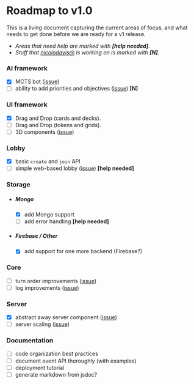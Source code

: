 # Roadmap to v1.0

This is a living document capturing the current areas of focus, and what needs to
get done before we are ready for a v1 release.

* _Areas that need help are marked with **[help needed]**._
* _Stuff that [nicolodavis@](https://github.com/nicolodavis) is working on is marked with **[N]**._

### AI framework

* [x] MCTS bot ([issue](https://github.com/nicolodavis/boardgame.io/issues/7#issuecomment-389453032))
* [ ] ability to add priorities and objectives ([issue](https://github.com/nicolodavis/boardgame.io/issues/7#issuecomment-389453032)) **[N]**

### UI framework

* [x] Drag and Drop (cards and decks).
* [ ] Drag and Drop (tokens and grids).
* [ ] 3D components ([issue](https://github.com/nicolodavis/boardgame.io/issues/282))

### Lobby

* [x] basic `create` and `join` API
* [ ] simple web-based lobby ([issue](https://github.com/nicolodavis/boardgame.io/issues/197)) **[help needed]**

### Storage

* ##### Mongo

  * [x] add Mongo support
  * [ ] add error handling **[help needed]**

* ##### Firebase / Other

  * [x] add support for one more backend (Firebase?)

### Core

* [ ] turn order improvements ([issue](https://github.com/nicolodavis/boardgame.io/issues/154))
* [ ] log improvements ([issue](https://github.com/nicolodavis/boardgame.io/issues/227))

### Server

* [x] abstract away server component ([issue](https://github.com/nicolodavis/boardgame.io/issues/251))
* [ ] server scaling ([issue](https://github.com/nicolodavis/boardgame.io/issues/277))

### Documentation

* [ ] code organization best practices
* [ ] document event API thoroughly (with examples)
* [ ] deployment tutorial
* [ ] generate markdown from jsdoc?
